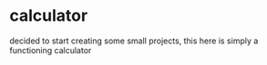 # calculator
decided to start creating some small projects, this here is simply a functioning calculator
